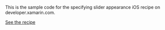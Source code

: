 This is the sample code for the specifying slider appearance iOS recipe on developer.xamarin.com.

[See the recipe](http://developer.xamarin.com/recipes/ios/standard_controls/sliders/specify_slider_appearance)
